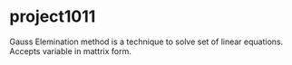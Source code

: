 # project1011
Gauss Elemination method is a technique to solve set of linear equations. 
Accepts variable in mattrix form.
